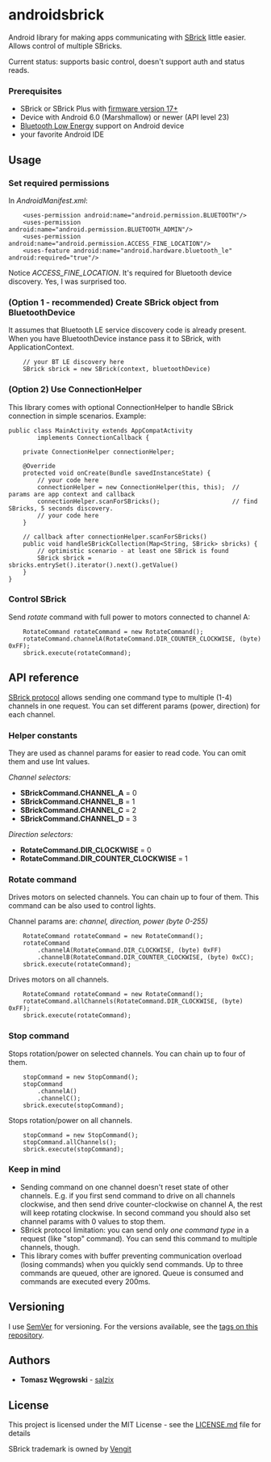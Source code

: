 # androidsbrick
Android library for making apps communicating with [SBrick](https://www.sbrick.com/sbrick) little easier. Allows control of multiple SBricks.

Current status: supports basic control, doesn't support auth and status reads.

### Prerequisites
* SBrick or SBrick Plus with [firmware version 17+](https://social.sbrick.com/wiki/view/pageId/11/slug/the-sbrick-ble-protocol)
* Device with Android 6.0 (Marshmallow) or newer (API level 23)
* [Bluetooth Low Energy](https://developer.android.com/guide/topics/connectivity/bluetooth-le) support on Android device
* your favorite Android IDE

## Usage

### Set required permissions
In *AndroidManifest.xml*:
```
    <uses-permission android:name="android.permission.BLUETOOTH"/>
    <uses-permission android:name="android.permission.BLUETOOTH_ADMIN"/>
    <uses-permission android:name="android.permission.ACCESS_FINE_LOCATION"/>
    <uses-feature android:name="android.hardware.bluetooth_le" android:required="true"/>
```
Notice *ACCESS_FINE_LOCATION*. It's required for Bluetooth device discovery. Yes, I was surprised too.

### (Option 1 - recommended) Create SBrick object from BluetoothDevice
It assumes that Bluetooth LE service discovery code is already present.
When you have BluetoothDevice instance pass it to SBrick, with ApplicationContext.
```
    // your BT LE discovery here
    SBrick sbrick = new SBrick(context, bluetoothDevice)
```

### (Option 2) Use ConnectionHelper
This library comes with optional ConnectionHelper to handle SBrick connection in simple scenarios. Example:
```
public class MainActivity extends AppCompatActivity
        implements ConnectionCallback {

    private ConnectionHelper connectionHelper;

    @Override
    protected void onCreate(Bundle savedInstanceState) {
        // your code here
        connectionHelper = new ConnectionHelper(this, this);  // params are app context and callback
        connectionHelper.scanForSBricks();                    // find SBricks, 5 seconds discovery.
        // your code here
    }

    // callback after connectionHelper.scanForSBricks()
    public void handleSBrickCollection(Map<String, SBrick> sbricks) {
        // optimistic scenario - at least one SBrick is found
        SBrick sbrick = sbricks.entrySet().iterator().next().getValue()
    }
}
```

### Control SBrick
Send *rotate* command with full power to motors connected to channel A:
```
    RotateCommand rotateCommand = new RotateCommand();
    rotateCommand.channelA(RotateCommand.DIR_COUNTER_CLOCKWISE, (byte) 0xFF);
    sbrick.execute(rotateCommand);
```

## API reference
[SBrick protocol](https://social.sbrick.com/wiki/view/pageId/11/slug/the-sbrick-ble-protocol) allows sending one command type to multiple (1-4) channels in one request. You can set different params (power, direction) for each channel.

### Helper constants
They are used as channel params for easier to read code. You can omit them and use Int values.

*Channel selectors:*
* **SBrickCommand.CHANNEL_A**             = 0
* **SBrickCommand.CHANNEL_B**             = 1
* **SBrickCommand.CHANNEL_C**             = 2
* **SBrickCommand.CHANNEL_D**             = 3

*Direction selectors:*
* **RotateCommand.DIR_CLOCKWISE**         = 0
* **RotateCommand.DIR_COUNTER_CLOCKWISE** = 1

### Rotate command
Drives motors on selected channels. You can chain up to four of them. This command can be also used to control lights.

Channel params are: *channel, direction, power (byte 0-255)*
```
    RotateCommand rotateCommand = new RotateCommand();
    rotateCommand
        .channelA(RotateCommand.DIR_CLOCKWISE, (byte) 0xFF)
        .channelB(RotateCommand.DIR_COUNTER_CLOCKWISE, (byte) 0xCC);
    sbrick.execute(rotateCommand);
```
Drives motors on all channels.
```
    RotateCommand rotateCommand = new RotateCommand();
    rotateCommand.allChannels(RotateCommand.DIR_CLOCKWISE, (byte) 0xFF);
    sbrick.execute(rotateCommand);
```

### Stop command
Stops rotation/power on selected channels. You can chain up to four of them.
```
    stopCommand = new StopCommand();
    stopCommand
        .channelA()
        .channelC();
    sbrick.execute(stopCommand);
```

Stops rotation/power on all channels.
```
    stopCommand = new StopCommand();
    stopCommand.allChannels();
    sbrick.execute(stopCommand);
```
### Keep in mind
* Sending command on one channel doesn't reset state of other channels. E.g. if you first send command to drive on all channels clockwise, and then send drive counter-clockwise on channel A, the rest will keep rotating clockwise. In second command you should also set channel params with 0 values to stop them.
* SBrick protocol limitation: you can send only *one command type* in a request (like "stop" command). You can send this command to multiple channels, though.
* This library comes with buffer preventing communication overload (losing commands) when you quickly send commands. Up to three commands are queued, other are ignored. Queue is consumed and commands are executed every 200ms.

## Versioning

I use [SemVer](http://semver.org/) for versioning. For the versions available, see the [tags on this repository](https://github.com/salzix/androidsbrick/tags). 

## Authors

* **Tomasz Węgrowski** - [salzix](https://github.com/salzix)

## License

This project is licensed under the MIT License - see the [LICENSE.md](LICENSE.md) file for details

SBrick trademark is owned by [Vengit](https://www.sbrick.com/)
